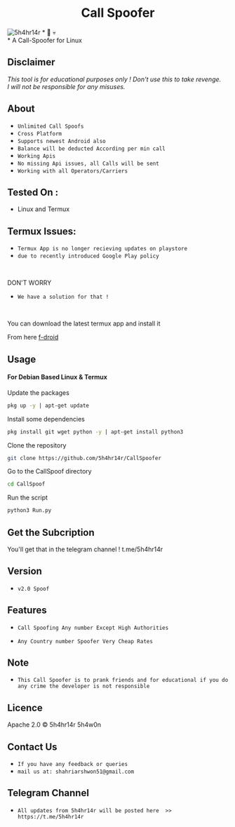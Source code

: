 <h1 align="center">Call Spoofer<br>
</h1>
<img src="callspoof.png" alt="5h4hr14r" class="center">
* 📱 💀<br />
* A Call-Spoofer for Linux

## Disclaimer
*This tool is for educational purposes only !*
_Don't use this to take revenge._<br />
*I will not be responsible for any misuses.*

## About
* `Unlimited Call Spoofs`
* `Cross Platform`
* `Supports newest Android also`
* `Balance will be deducted According per min call`
* `Working Apis`
* `No missing Api issues, all Calls will be sent`
* `Working with all Operators/Carriers`

## Tested On :
<ul>
  <li>Linux and Termux</li>
</ul>

## Termux Issues:
* `Termux App is no longer recieving updates on playstore`
* `due to recently introduced Google Play policy `
<br>

DON'T WORRY
* `We have a solution for that !`
<br>


You can download the latest termux app and install it

From here <a href="https://f-droid.org/repo/com.termux_118.apk">f-droid</a>

## Usage



#### For Debian Based Linux & Termux

Update the packages
```bash
pkg up -y | apt-get update 
```
Install some dependencies
```bash
pkg install git wget python -y | apt-get install python3
```
Clone the repository
```bash
git clone https://github.com/5h4hr14r/CallSpoofer
```
Go to the CallSpoof directory
```bash
cd CallSpoof
```
Run the script
```bash
python3 Run.py
```

## Get the Subcription

You'll get that in the telegram channel !
t.me/5h4hr14r

## Version
* `v2.0 Spoof`

## Features
* `Call Spoofing Any number Except High Authorities`

* `Any Country number Spoofer Very Cheap Rates`

## Note
* `This Call Spoofer is to prank friends and for educational if you do any crime the developer is not responsible`

## Licence
Apache 2.0 © 5h4hr14r 5h4w0n


## Contact Us
* `If you have any feedback or queries`
* `mail us at: shahriarshwon51@gmail.com`

## Telegram Channel

* `All updates from 5h4hr14r will be posted here  >> https://t.me/5h4hr14r`


